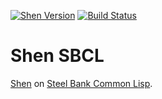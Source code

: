 [![Shen Version](https://img.shields.io/badge/Shen_Language-19.3.1-blue.svg)](https://github.com/Shen-Language)
[![Build Status](https://travis-ci.org/rkoeninger/shen-sbcl.svg?branch=master)](https://travis-ci.org/rkoeninger/shen-sbcl)

# Shen SBCL

[Shen](http://www.shenlanguage.org) on [Steel Bank Common Lisp](http://www.sbcl.org/).
